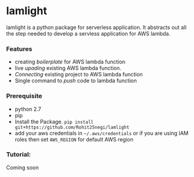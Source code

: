 # lamlight
lamlight is a python package for serverless application. It abstracts out all the step needed to develop a servless application for AWS lambda.

### Features
* creating _boilerplate_ for AWS lambda function
* live _upading_ existing AWS lambda function.
* _Connecting_ existing project to AWS lambda function
* Single command to _push_ code to lambda function


### Prerequisite
* python 2.7
* pip 
* Install the Package.
    `pip install git+https://github.com/Rohit25negi/lamlight`
* add your aws credentials in `~/.aws/credentials` or if you are using IAM roles then set `AWS_REGION` for default AWS region


### Tutorial:
Coming soon